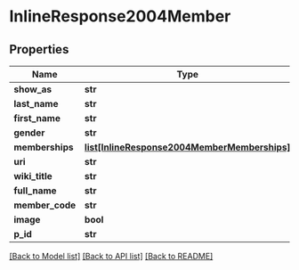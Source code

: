 # InlineResponse2004Member

## Properties
Name | Type | Description | Notes
------------ | ------------- | ------------- | -------------
**show_as** | **str** |  | [optional] 
**last_name** | **str** |  | [optional] 
**first_name** | **str** |  | [optional] 
**gender** | **str** |  | [optional] 
**memberships** | [**list[InlineResponse2004MemberMemberships]**](InlineResponse2004MemberMemberships.md) |  | [optional] 
**uri** | **str** |  | [optional] 
**wiki_title** | **str** |  | [optional] 
**full_name** | **str** |  | [optional] 
**member_code** | **str** |  | [optional] 
**image** | **bool** |  | [optional] 
**p_id** | **str** |  | [optional] 

[[Back to Model list]](../README.md#documentation-for-models) [[Back to API list]](../README.md#documentation-for-api-endpoints) [[Back to README]](../README.md)


